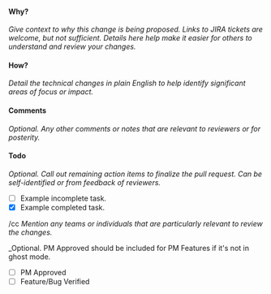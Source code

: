 #### Why?

_Give context to why this change is being proposed. Links to JIRA tickets are welcome, but not sufficient. Details here help make it easier for others to understand and review your changes._

#### How?

_Detail the technical changes in plain English to help identify significant areas of focus or impact._

#### Comments

_Optional. Any other comments or notes that are relevant to reviewers or for posterity._

#### Todo

_Optional. Call out remaining action items to finalize the pull request. Can be self-identified or from feedback of reviewers._

- [ ] Example incomplete task.
- [x] Example completed task.

/cc _Mention any teams or individuals that are particularly relevant to review the changes._

_Optional. PM Approved should be included for PM Features if it's not in ghost mode.
- [ ] PM Approved
- [ ] Feature/Bug Verified
